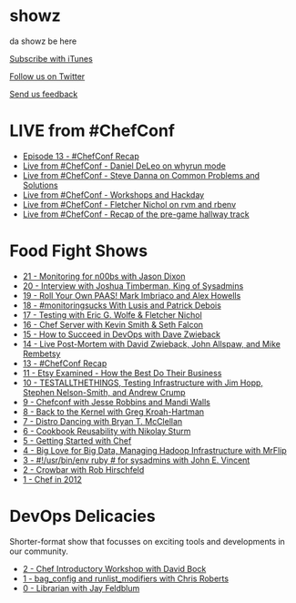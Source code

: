 showz
=====

da showz be here

[Subscribe with iTunes](http://itunes.apple.com/us/podcast/the-food-fight-show/id495577922#)

[Follow us on Twitter](https://twitter.com/#!/foodfightshow)

[Send us feedback](mailto:info@foodfightshow.org)

LIVE from #ChefConf
==================

* [Episode 13 - #ChefConf Recap](http://www.foodfightshow.org/2012/05/episode-13-chefconf-recap.html)
* [Live from #ChefConf - Daniel DeLeo on whyrun mode](http://www.foodfightshow.org/2012/05/chefconf-update-5-daniel-deleo-on.html)
* [Live from #ChefConf - Steve Danna on Common Problems and Solutions](http://www.foodfightshow.org/2012/05/chefconf-update-4-steve-danna-on-common.html)
* [Live from #ChefConf - Workshops and Hackday](http://www.foodfightshow.org/2012/05/chefconf-update-3-workshops-hackday.html)
* [Live from #ChefConf - Fletcher Nichol on rvm and rbenv](http://www.foodfightshow.org/2012/05/live-from-chefconf-1-fletcher-nichol-on.html)
* [Live from #ChefConf - Recap of the pre-game hallway track](http://www.foodfightshow.org/2012/05/live-from-chefconf-0.html)

Food Fight Shows
=================

* [21 - Monitoring for n00bs with Jason Dixon](http://foodfightshow.org/2012/07/monitoring-for-n00bs-with-jason-dixon.html)
* [20 - Interview with Joshua Timberman, King of Sysadmins](http://foodfightshow.org/2012/07/interview-with-joshua-timberman.html)
* [19 - Roll Your Own PAAS! Mark Imbriaco and Alex Howells](http://foodfightshow.org/2012/07/roll-your-own-paas-mark-imbriaco-and-alex-howells.html)
* [18 - #monitoringsucks With Lusis and Patrick Debois](http://foodfightshow.org/2012/06/episode-18-monitoringsucks-with-lusis.html)
* [17 - Testing with Eric G. Wolfe & Fletcher Nichol](http://www.foodfightshow.org/2012/06/episode-17-testing-with-eric-g-wolfe.html)
* [16 - Chef Server with Kevin Smith & Seth Falcon](http://www.foodfightshow.org/2012/06/episode-16-chef-server-with-kevin-smith.html)
* [15 - How to Succeed in DevOps with Dave Zwieback](http://www.foodfightshow.org/2012/05/episode-15-how-to-succeed-in-devops.html)
* [14 - Live Post-Mortem with David Zwieback, John Allspaw, and Mike Rembetsy](http://www.foodfightshow.org/2012/05/episode-14-live-post-mortem-with-david.html)
* [13 - #ChefConf Recap](http://www.foodfightshow.org/2012/05/episode-13-chefconf-recap.html)
* [11 - Etsy Examined - How the Best Do Their Business](http://www.foodfightshow.org/2012/05/episode-11-etsy-examined-how-best-do.html)
* [10 - TESTALLTHETHINGS, Testing Infrastructure with Jim Hopp, Stephen Nelson-Smith, and Andrew Crump](http://www.foodfightshow.org/2012/04/episode-10-testallthethings-testing.html)
* [9 - Chefconf with Jesse Robbins and Mandi Walls](http://www.foodfightshow.org/2012/04/episode-9-chefconf-with-jesse-robbins.html)
* [8 - Back to the Kernel with Greg Kroah-Hartman](http://www.foodfightshow.org/2012/04/episode-8-back-to-kernel-with-greg.html)
* [7 - Distro Dancing with Bryan T. McClellan](http://www.foodfightshow.org/2012/03/episode-7-distro-dancing-with-brian-t.html)
* [6 - Cookbook Reusability with Nikolay Sturm](http://www.foodfightshow.org/2012/03/episode-6-cookbook-reusability-with.html)
* [5 - Getting Started with Chef](http://www.foodfightshow.org/2012/03/episode-5-getting-started-with-chef.html)
* [4 - Big Love for Big Data, Managing Hadoop Infrastructure with MrFlip](http://www.foodfightshow.org/2012/02/episode-4-big-love-for-big-data.html)
* [3 - #!/usr/bin/env ruby # for sysadmins with John E. Vincent](http://www.foodfightshow.org/2012/02/episode-3-usrbinruby-for-sysadmins-with.html)
* [2 - Crowbar with Rob Hirschfeld](http://www.foodfightshow.org/2012/01/episode-2-crowbar.html)
* [1 - Chef in 2012](http://www.foodfightshow.org/2012/01/episode-1-chef-in-2012.html)


DevOps Delicacies
=================

Shorter-format show that focusses on exciting tools and developments in our community.

* [2 - Chef Introductory Workshop with David Bock](http://foodfightshow.org/2012/07/devops-delicacy-chef-introductory-workshop-with-david-bock.html)
* [1 - bag_config and runlist_modifiers with Chris Roberts](http://www.foodfightshow.org/2012/05/devops-delicacy-1-bagconfig-and.html)
* [0 - Librarian with Jay Feldblum](http://www.foodfightshow.org/2012/04/devops-delicacy-0-librarian-with-jay.html)
